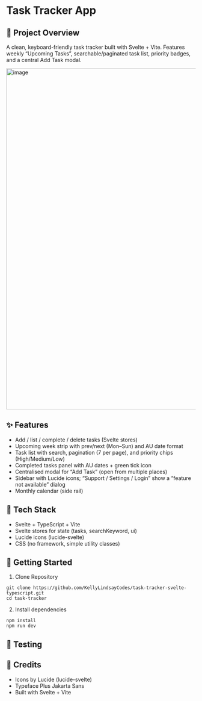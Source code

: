# Task Tracker App

## 🎯 Project Overview 
A clean, keyboard-friendly task tracker built with Svelte + Vite.
Features weekly “Upcoming Tasks”, searchable/paginated task list, priority badges, and a central Add Task modal.

<img width="1881" height="906" alt="image" src="https://github.com/user-attachments/assets/eb3323aa-391b-4727-b067-1a4c42ef4d8c" />

## ✨ Features 
- Add / list / complete / delete tasks (Svelte stores)
- Upcoming week strip with prev/next (Mon–Sun) and AU date format
- Task list with search, pagination (7 per page), and priority chips (High/Medium/Low)
- Completed tasks panel with AU dates + green tick icon
- Centralised modal for “Add Task” (open from multiple places)
- Sidebar with Lucide icons; “Support / Settings / Login” show a “feature not available” dialog
- Monthly calendar (side rail)

## 🧱 Tech Stack
- Svelte + TypeScript + Vite
- Svelte stores for state (tasks, searchKeyword, ui)
- Lucide icons (lucide-svelte)
- CSS (no framework, simple utility classes)

## 🚀 Getting Started
1.	Clone Repository
```
git clone https://github.com/KellyLindsayCodes/task-tracker-svelte-typescript.git
cd task-tracker
```
2.	Install dependencies
```
npm install
npm run dev
```

## 🧪 Testing

## 🙌 Credits
- Icons by Lucide (lucide-svelte)
- Typeface Plus Jakarta Sans
- Built with Svelte + Vite
